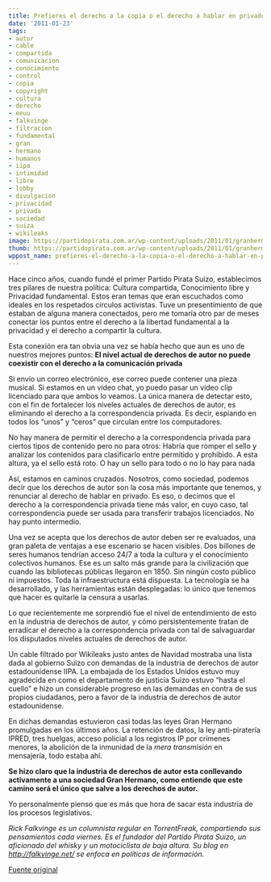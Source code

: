 ```yaml
---
title: Prefieres el derecho a la copia o el derecho a hablar en privado?
date: '2011-01-23'
tags:
- autor
- cable
- compartida
- comunicacion
- conocimiento
- control
- copia
- copyright
- cultura
- derecho
- eeuu
- falkvinge
- filtracion
- fundamental
- gran
- hermano
- humanos
- iipa
- intimidad
- libre
- lobby
- divulgacion
- privacidad
- privada
- sociedad
- suiza
- wikileaks
image: https://partidopirata.com.ar/wp-content/uploads/2011/01/granhermano.jpg
thumb: https://partidopirata.com.ar/wp-content/uploads/2011/01/granhermano.jpg
wppost_name: prefieres-el-derecho-a-la-copia-o-el-derecho-a-hablar-en-privado
---
```


Hace cinco años, cuando fundé el primer Partido Pirata Suizo, establecimos tres pilares de nuestra política: Cultura compartida, Conocimiento libre y Privacidad fundamental. Estos eran temas que eran escuchados como ideales en los respetados círculos activistas. Tuve un presentimiento de que estaban de alguna manera conectados, pero me tomaría otro par de meses conectar los puntos entre el derecho a la libertad fundamental a la privacidad y el derecho a compartir la cultura.

Esta conexión era tan obvia una vez se había hecho que aun es uno de nuestros mejores puntos: <strong>El nivel actual de derechos de autor no puede coexistir con el derecho a la comunicación privada</strong>

Si envío un correo electrónico, ese correo puede contener una pieza musical. Si estamos en un video chat, yo puedo pasar un video clip licenciado para que ambos lo veamos. La única manera de detectar esto, con el fin de fortalecer los niveles actuales de derechos de autor, es eliminando el derecho a la correspondencia privada. Es decir, espiando en todos los “unos” y “ceros” que circulan entre los computadores.

No hay manera de permitir el derecho a la correspondencia privada para ciertos tipos de contenido pero no para otros: Habría que romper el sello y analizar los contenidos para clasificarlo entre permitido y prohibido. A esta altura, ya el sello está roto. O hay un sello para todo o no lo hay para nada

Así, estamos en caminos cruzados. Nosotros, como sociedad, podemos decir que los derechos de autor son la cosa más importante que tenemos, y renunciar al derecho de hablar en privado. Es eso, o decimos que el derecho a la correspondencia privada tiene más valor, en cuyo caso, tal correspondencia puede ser usada para transferir trabajos licenciados. No hay punto intermedio.

Una vez se acepta que los derechos de autor deben ser re evaluados, una gran paleta de ventajas a ese escenario se hacen visibles. Dos billones de seres humanos tendrían acceso 24/7 a toda la cultura y el conocimiento colectivos humanos. Ese es un salto más grande para la civilización que cuando las bibliotecas públicas llegaron en 1850. Sin ningún costo público ni impuestos. Toda la infraestructura está dispuesta. La tecnología se ha desarrollado, y las herramientas están desplegadas: lo único que tenemos que hacer es quitarle la censura a usarlas.

Lo que recientemente me sorprendió fue el nivel de entendimiento de esto en la industria de derechos de autor, y cómo persistentemente tratan de erradicar el derecho a la correspondencia privada con tal de salvaguardar los disputados niveles actuales de derechos de autor.

Un cable filtrado por Wikileaks justo antes de Navidad mostraba una lista dada al gobierno Suizo con demandas de la industria de derechos de autor estadounidense IIPA. La embajada de los Estados Unidos estuvo muy agradecida en como el departamento de justicia Suizo estuvo “hasta el cuello” e hizo un considerable progreso en las demandas en contra de sus propios ciudadanos, pero a favor de la industria de derechos de autor estadounidense.

En dichas demandas estuvieron casi todas las leyes Gran Hermano promulgadas en los últimos años. La retención de datos, la ley anti-piratería IPRED, tres huelgas, acceso policial a los registros IP por crímenes menores, la abolición de la inmunidad de la <em>mera transmisión</em> en mensajería, todo estaba ahí.

<strong>Se hizo claro que la industria de derechos de autor esta conllevando activamente a una sociedad Gran Hermano, como entiende que este camino será el único que salve a los derechos de autor.</strong>

Yo personalmente pienso que es más que hora de sacar esta industria de los procesos legislativos.

<em>Rick Falkvinge es un columnista regular en TorrentFreak, compartiendo sus pensamientos cada viernes. Es el fundador del Partido Pirata Suizo, un aficionado del whisky y un motociclista de baja altura. Su blog en </em><a href="http://falkvinge.net/"><em>http://falkvinge.net/</em></a><em> se enfoca en políticas de información.</em>﻿

<a href="http://torrentfreak.com/do-you-prefer-copyright-or-the-right-to-talk-in-private-110121/" target="_blank">Fuente original</a>
